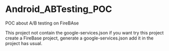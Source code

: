 # Android_ABTesting_POC
POC about A/B testing on FireBAse

This project not contain the google-services.json 
if you want try this project create a FireBase project,
generate a google-services.json add it in the project has usual.
